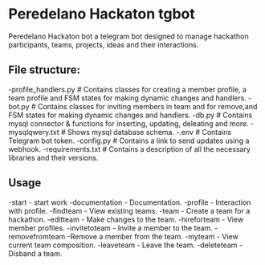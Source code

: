 # Peredelano Hackaton tgbot
Peredelano Hackaton bot a telegram bot designed to manage hackathon participants, teams, projects, ideas and their interactions.

## File structure:
-profile_handlers.py     # Contains classes for creating a member profile, a team profile and FSM states for making dynamic changes and handlers.
-bot.py                  # Contains classes for inviting  members in team and for remove,and FSM states for making dynamic changes and handlers.
-db.py                   # Contains mysql connector & functions for inserting, updating, deleating and more.
-mysqlqwery.txt          # Shows mysql database schema.
-.env                    # Contains Telegram bot token.
-config.py               # Contains a link to send updates using a webhook.
-requirements.txt        # Contains a description of all the necessary libraries and their versions.

## Usage
-start - start work
-documentation - Documentation.
-profile - Interaction with profile.
-findteam - View existing teams.
-team - Create a team for a hackathon.
-editteam - Make changes to the team.
-hireforteam - View member profiles.
-invitetoteam - Invite a member to the team.
-removefromteam -Remove a member from the team.
-myteam - View current team composition.
-leaveteam - Leave the team.
-deleteteam - Disband a team.
        

